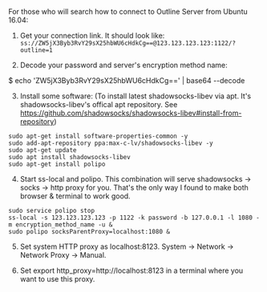 For those who will search how to connect to Outline Server from Ubuntu 16.04:

1. Get your connection link. It should look like: `ss://ZW5jX3Byb3RvY29sX25hbWU6cHdkCg==@123.123.123.123:1122/?outline=1`

2. Decode your password and server's encryption method name:

$ echo 'ZW5jX3Byb3RvY29sX25hbWU6cHdkCg==' | base64 --decode

3. Install some software:
(To install latest shadowsocks-libev via apt. It's shadowsocks-libev's offical apt repository. See https://github.com/shadowsocks/shadowsocks-libev#install-from-repository)

```
sudo apt-get install software-properties-common -y
sudo add-apt-repository ppa:max-c-lv/shadowsocks-libev -y
sudo apt-get update
sudo apt install shadowsocks-libev
sudo apt-get install polipo
```

4. Start ss-local and polipo. This combination will serve shadowsocks -> socks -> http proxy for you. That's the only way I found to make both browser & terminal to work good.
```
sudo service polipo stop
ss-local -s 123.123.123.123 -p 1122 -k password -b 127.0.0.1 -l 1080 -m encryption_method_name -u &
sudo polipo socksParentProxy=localhost:1080 &
```

5. Set system HTTP proxy as localhost:8123. System -> Network -> Network Proxy -> Manual.

6. Set export http_proxy=http://localhost:8123 in a terminal where you want to use this proxy.
